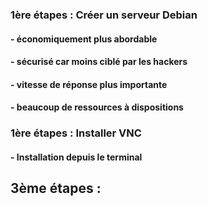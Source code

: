 




### 1ère étapes : **Créer un serveur Debian**

#### - économiquement plus abordable
#### - sécurisé car moins ciblé par les hackers
#### - vitesse de réponse plus importante
#### - beaucoup de ressources à dispositions
  

### 1ère étapes : **Installer VNC**

#### - Installation depuis le terminal

## 3ème étapes : 
